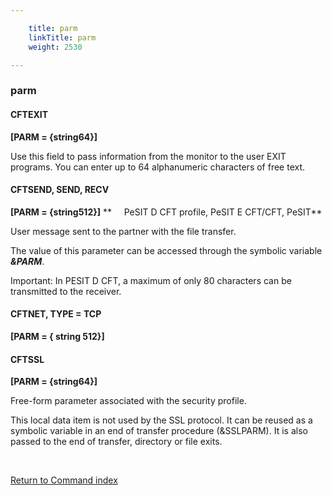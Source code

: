 ```yaml
---

    title: parm
    linkTitle: parm
    weight: 2530

---
```

<span id="parm"></span>

### parm

#### CFTEXIT

**\[PARM = {string64}\]**

Use this field to pass information from the monitor to the user EXIT
programs. You can enter up to 64 alphanumeric characters of free text.

#### CFTSEND, SEND, RECV

**\[PARM = {string512}\]** **     PeSIT D CFT
profile, PeSIT E CFT/CFT, PeSIT**

User message sent to the partner
with the file transfer.

The value of this parameter can be accessed through the symbolic variable
<span style="font-style: italic;">**&PARM**</span>.

Important: In PESIT D CFT, a maximum of only 80 characters can be transmitted to the receiver.

#### CFTNET, TYPE = TCP

**\[PARM = { string 512}\]**

#### CFTSSL

**\[PARM = {string64}\]**

Free-form parameter associated with the security profile.

This local data item is not used by the SSL protocol. It
can be reused as a symbolic variable in an end of transfer procedure (&SSLPARM).
It is also passed to the end of transfer, directory or file exits.

 

[Return to Command index](../../)
